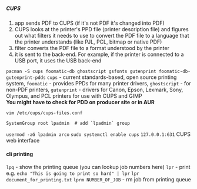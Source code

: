 ##### CUPS

1. app sends PDF to CUPS (if it's not PDF it's changed into PDF)
2. CUPS looks at the printer's PPD file (printer description file) and figures out what filters it needs to use to convert the PDF file to a language that the printer understands (like PJL, PCL, bitmap or native PDF)
3. filter converts the PDF file to a format understood by the printer
4. it is sent to the back-end. For example, if the printer is connected to a USB port, it uses the USB back-end

`pacman -S cups foomatic-db ghostscript gsfonts gutenprint foomatic-db-gutenprint-pdds`
	`cups` - current standards-based, open source printing system, `foomatic` - provides PPDs for many printer drivers, `ghostscript` - for non-PDF printers, `gutenprint` - drivers for Canon, Epson, Lexmark, Sony, Olympus, and PCL printers for use with CUPS and GIMP  
	**You might have to check for PDD on producer site or in AUR**

`vim /etc/cups/cups-files.conf`
```
SystemGroup root lpadmin  # add `lpadmin` group
```

`usermod -aG lpadmin arco`
`sudo systemctl enable cups`
`127.0.0.1:631` CUPS web interface


#### cli printing
`lpq` - show the printing queue
	(you can lookup job numbers here)
`lpr` - print
	e.g.
	`echo "This is going to print so hard" | lpr`
	`lpr document_for_printing.txt`
`lprm NUMBER_OF_JOB` - rm job from printing queue